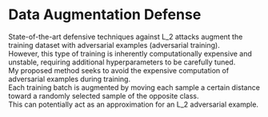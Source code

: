 # Data Augmentation Defense
State-of-the-art defensive techniques against L_2 attacks augment the training dataset with adversarial examples (adversarial training). <br>
However, this type of training is inherently computationally expensive and unstable, requiring additional hyperparameters to be carefully tuned. <br>
My proposed method seeks to avoid the expensive computation of adversarial examples during training. <br>
Each training batch is augmented by moving each sample a certain distance toward a randomly selected sample of the opposite class. <br>
This can potentially act as an approximation for an L_2 adversarial example.
